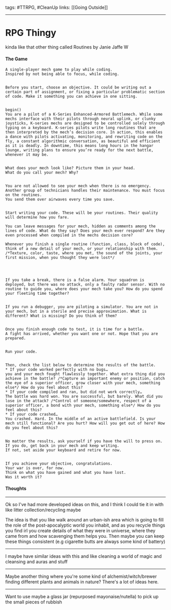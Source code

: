 tags: #TTRPG, #CleanUp
links:  [[Going Outside]]

------------
# RPG Thingy

kinda like that other thing called Routines
by Janie Jaffe W
#### The Game
	
	A single-player mech game to play while coding.
	Inspired by not being able to focus, while coding.


	Before you start, choose an objective. It could be writing out a certain part of assignment, or fixing a particular problematic section of code. Make it something you can achieve in one sitting.


	begin()
	You are a pilot of a K-Series Enhanced-Armored Battlemech. While some mechs interface with their pilots through neural uplink, or clunky joysticks, K-series mechs are designed to be controlled solely through typing on a keyboard. K-series pilots write long routines that are then interpreted by the mech’s decision core. In action, this enables a dance with pilots activating, monitoring, and rewriting code on the fly, a constant algorithmic conversation, as beautiful and efficient as it is deadly. In downtime, this means long hours in the hangar lounge, writing plans to ensure you’re ready for the next battle, whenever it may be.


	What does your mech look like? Picture them in your head.
	What do you call your mech? Why?


	You are not allowed to see your mech when there is no emergency. Another group of technicians handles their maintenance. You must focus on the routines. 
	You send them over airwaves every time you save. 


	Start writing your code. These will be your routines. Their quality will determine how you fare.

	You can leave messages for your mech, hidden as comments among the lines of code. What do they say? Does your mech ever respond? Are they even processed when compiled in the mechs decision core?

	Whenever you finish a single routine (function, class, block of code), think of a new detail of your mech, or your relationship with them. /*Texture, color, taste, where you met, the sound of the joints, your first mission, when you thought they were lost*/




	If you take a break, there is a false alarm. Your squadron is deployed, but there was no attack, only a faulty radar sensor. With no routine to guide you, where does your mech take you? How do you spend your fleeting time together?


	If you run a debugger, you are piloting a simulator. You are not in your mech, but in a sterile and precise approximation. What is different? What is missing? Do you think of them?


	Once you finish enough code to test, it is time for a battle. 
	A fight has arrived, whether you want one or not. Hope that you are prepared.


	Run your code. 


	Then, check the list below to determine the results of the battle.
	* If your code worked perfectly with no bugs…
	you and your mech fought flawlessly together. What extra thing did you achieve in the battle? /*Capture an important enemy or position, catch the eye of a superior officer, grow closer with your mech, something else*/ How do you feel about this?
	* If your code compiled and ran, but did not work correctly…
	The battle was hard won. You are successful, but barely. What did you lose in the attack? /*Control of someone/somewhere, respect of a superior officer, a bond with your mech, something else*/ How do you feel about this? 
	* If your code crashed…
	You crashed. Hard. In the middle of an active battlefield. Is your mech still functional? Are you hurt? How will you get out of here? How do you feel about this?


	No matter the results, ask yourself if you have the will to press on. 
	If you do, get back in your mech and keep writing. 
	If not, set aside your keyboard and retire for now.


	If you achieve your objective, congratulations.
	Your war is over, for now.
	Think on what you have gained and what you have lost.
	Was it worth it?



#### Thoughts
---
Ok so I've had more developed ideas on this, and I think I could tie it in with like litter collection/recycling maybe

The idea is that you like walk around an urban-ish area which is going to fill the role of the post-apocalyptic world you inhabit, and as you recycle things you find irl you create details of what they were in universe, where they came from and how scavenging them helps you.
Then maybe you can keep these things consistent (e.g cigarette butts are always some kind of battery)

---
I maybe have similar ideas with this and like cleaning a world of magic and cleansing and auras and stuff

---
Maybe another thing where you're some kind of alchemist/witch/brewer finding different plants and animals in nature?
There's a lot of ideas here.

---
Want to use maybe a glass jar (repurposed mayonaise/nutella) to pick up the small pieces of rubbish